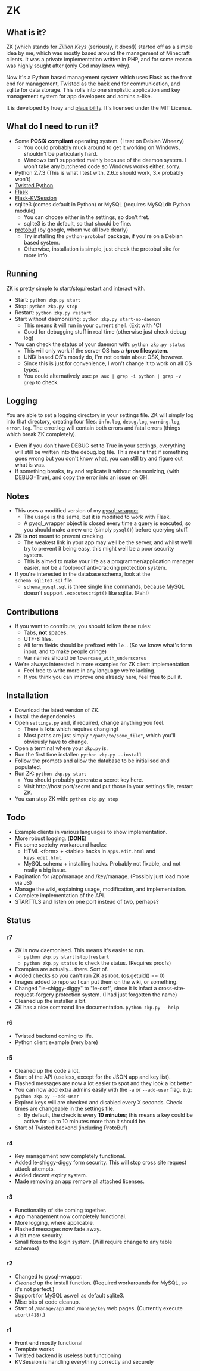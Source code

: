 ZK
===

What is it?
---
ZK (which stands for _Zillion Keys_ (seriously, it does!)) started off as a simple idea by me, which was mostly based around the management of Minecraft clients. It was a private implementation written in PHP, and for some reason was highly sought after (only God may know why).

Now it's a Python based management system which uses Flask as the front end for management, Twisted as the back end for communication, and sqlite for data storage.
This rolls into one simplistic application and key management system for app developers and admins a-like.

It is developed by huey and [plausibility](https://github.com/plausibility). It's licensed under the MIT License.

What do I need to run it?
---
+ Some __POSIX compliant__ operating system. (I test on Debian Wheezy)
	+ You could probably muck around to get it working on Windows, shouldn't be particularly hard.
	+ Windows isn't supported mainly because of the daemon system. I won't take any butchered code so Windows works either, sorry.
+ Python 2.7.3 (This is what I test with, 2.6.x should work, 3.x probably won't)
+ [Twisted Python](http://twistedmatrix.com)
+ [Flask](http://flask.pocoo.org)
+ [Flask-KVSession](https://github.com/mbr/flask-kvsession)
+ sqlite3 (comes default in Python) or MySQL (requires MySQLdb Python module)
	+ You can choose either in the settings, so don't fret.
	+ sqlite3 is the default, so that should be fine.
+ [protobuf](http://code.google.com/p/protobuf/) (by google, whom we all love dearly)
	+ Try installing the `python-protobuf` package, if you're on a Debian based system.
	+ Otherwise, installation is simple, just check the protobuf site for more info.

Running
---
ZK is pretty simple to start/stop/restart and interact with.
+ Start: `python zkp.py start`
+ Stop: `python zkp.py stop`
+ Restart: `python zkp.py restart`
+ Start without daemonizing: `python zkp.py start-no-daemon`
	+ This means it will run in your current shell. (Exit with ^C)
	+ Good for debugging stuff in real time (otherwise just check debug log)
+ You can check the status of your daemon with: `python zkp.py status`
	+ This will only work if the server OS has a __/proc filesystem__.
	+ UNIX based OS's mostly do, I'm not certain about OSX, however.
	+ Since this is just for convenience, I won't change it to work on all OS types.
	+ You could alternatively use: `ps aux | grep -i python | grep -v grep` to check.

Logging
---
You are able to set a logging directory in your settings file. ZK will simply log into that directory, creating four files: `info.log`, `debug.log`, `warning.log`, `error.log`. The error.log will contain both errors and fatal errors (things which break ZK completely).
+ Even if you don't have DEBUG set to True in your settings, everything will still be written into the debug.log file. This means that if something goes wrong but you don't know what, you can still try and figure out what is was.
+ If something breaks, try and replicate it without daemonizing, (with DEBUG=True), and copy the error into an issue on GH.

Notes
---
+ This uses a modified version of my [pysql-wrapper](https://github.com/plausibility/pysql-wrapper).
	+ The usage is the same, but it is modified to work with Flask.
	+ A pysql_wrapper object is closed every time a query is executed, so you should make a new one (simply `pysql()`) before querying stuff.
+ ZK __is not__ meant to prevent cracking.
	+ The weakest link in your app may well be the server, and whilst we'll try to prevent it being easy, this might well be a poor security system.
	+ This is aimed to make your life as a programmer/application manager easier, not be a foolproof anti-cracking protection system.
+ If you're interested in the database schema, look at the `schema_sqlite3.sql` file.
	+ `schema_mysql.sql` is three single line commands, because MySQL doesn't support `.executescript()` like sqlite. (Pah!)

Contributions
---
+ If you want to contribute, you should follow these rules:
	+ Tabs, __not__ spaces.
	+ UTF-8 files.
	+ All form fields should be prefixed with `le-`. (So we know what's form input, and to make people cringe)
	+ Var names should be `lowercase_with_underscores`
+ We're always interested in more examples for ZK client implementation.
	+ Feel free to write more in any language we're lacking.
	+ If you think you can improve one already here, feel free to pull it.

Installation
---
+ Download the latest version of ZK.
+ Install the dependencies
+ Open `settings.py` and, if required, change anything you feel.
	+ There is __lots__ which requires changing!
	+ Most paths are just simply `"/path/to/some_file"`, which you'll obviously have to change.
+ Open a terminal where your `zkp.py` is.
+ Run the first time installer: `python zkp.py --install`
+ Follow the prompts and allow the database to be initialised and populated.
+ Run ZK: `python zkp.py start`
	+ You should probably generate a secret key here.
	+ Visit http://host:port/secret and put those in your settings file, restart ZK.
+ You can stop ZK with: `python zkp.py stop`

Todo
---
+ Example clients in various languages to show implementation.
+ More robust logging. (__DONE__)
+ Fix some scetchy workaround hacks:
	+ HTML \<form\> + \<table\> hacks in `apps.edit.html` and `keys.edit.html`.
	+ MySQL schema + installing hacks. Probably not fixable, and not really a big issue.
+ Pagination for /app/manage and /key/manage. (Possibly just load more via JS)
+ Manage the wiki, explaining usage, modification, and implementation.
+ Complete implementation of the API.
+ STARTTLS and listen on one port instead of two, perhaps?

Status
---
### r7
+ ZK is now daemonised. This means it's easier to run.
	+ `python zkp.py start|stop|restart`
	+ `python zkp.py status` to check the status. (Requires procfs)
+ Examples are actually... there. Sort of.
+ Added checks so you can't run ZK as root. (os.getuid() == 0)
+ Images added to repo so I can put them on the wiki, or something.
+ Changed "le-shiggy-diggy" to "le-csrf", since it is infact a cross-site-request-forgery protection system. (I had just forgotten the name)
+ Cleaned up the installer a bit.
+ ZK has a nice command line documentation. `python zkp.py --help`

### r6
+ Twisted backend coming to life.
+ Python client example (very bare)

### r5
+ Cleaned up the code a lot.
+ Start of the API (useless, except for the JSON app and key list).
+ Flashed messages are now a lot easier to spot and they look a lot better.
+ You can now add extra admins easily with the `-a` or `--add-user` flag. e.g: `python zkp.py --add-user`
+ Expired keys will are checked and disabled every X seconds. Check times are changeable in the settings file.
	+ By default, the check is every __10 minutes__; this means a key could be active for up to 10 minutes more than it should be.
+ Start of Twisted backend (including ProtoBuf)

### r4
+ Key management now completely functional.
+ Added le-shiggy-diggy form security. This will stop cross site request attack attempts.
+ Added decent expiry system.
+ Made removing an app remove all attached licenses.

### r3
+ Functionality of site coming together.
+ App management now completely functional.
+ More logging, where applicable.
+ Flashed messages now fade away.
+ A bit more security.
+ Small fixes to the login system. (Will require change to any table schemas)

### r2
+ Changed to pysql-wrapper.
+ _Cleaned_ up the install function. (Required workarounds for MySQL, so it's not perfect.)
+ Support for MySQL aswell as default sqlite3.
+ Misc bits of code cleanup.
+ Start of `/manage/app` and `/manage/key` web pages. (Currently execute `abort(418)`.)

### r1
+ Front end mostly functional
+ Template works
+ Twisted backend is useless but functioning
+ KVSession is handling everything correctly and securely
